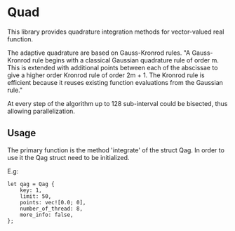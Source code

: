 # Quad

This library provides quadrature integration methods for vector-valued real function.

The adaptive quadrature are based on Gauss-Kronrod rules.
"A Gauss-Kronrod rule begins with a classical Gaussian quadrature rule of order m. This is extended with additional
points between each of the abscissae to give a higher order Kronrod rule of order 2m + 1.
The Kronrod rule is efficient because it reuses existing function evaluations from the Gaussian rule."

At every step of the algorithm up to 128 sub-interval could be bisected, thus allowing parallelization.

## Usage

The primary function is the method 'integrate' of the struct Qag.
In order to use it the Qag struct need to be initialized.

E.g:

```
let qag = Qag {
    key: 1,
    limit: 50,
    points: vec![0.0; 0],
    number_of_thread: 8,
    more_info: false,
};
```
